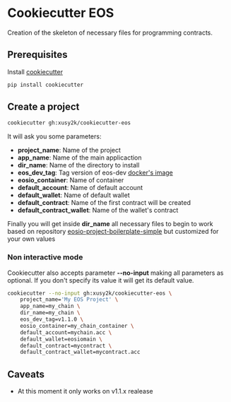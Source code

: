 # Cookiecutter EOS

Creation of the skeleton of necessary files for programming contracts.

## Prerequisites

Install [cookiecutter](https://github.com/audreyr/cookiecutter)

```bash
pip install cookiecutter
```

## Create a project

```bash
cookiecutter gh:xusy2k/cookiecutter-eos
```

It will ask you some parameters:

- **project_name**: Name of the project
- **app_name**: Name of the main applicaction
- **dir_name**: Name of the directory to install
- **eos_dev_tag**: Tag version of eos-dev [docker's image](https://hub.docker.com/r/eosio/eos-dev/tags/)
- **eosio_container**: Name of container
- **default_account**: Name of default account
- **default_wallet**: Name of default wallet
- **default_contract**: Name of the first contract will be created
- **default_contract_wallet**: Name of the wallet's contract

Finally you will get inside **dir_name** all necessary files to begin to work based on repository [eosio-project-boilerplate-simple](https://github.com/EOSIO/eosio-project-boilerplate-simple) but customized for your own values

### Non interactive mode

Cookiecutter also accepts parameter **--no-input** making all parameters as optional. If you don't specify its value it will get its default value.

```bash
cookiecutter --no-input gh:xusy2k/cookiecutter-eos \
    project_name='My EOS Project' \
    app_name=my_chain \
    dir_name=my_chain \
    eos_dev_tag=v1.1.0 \
    eosio_container=my_chain_container \
    default_account=mychain.acc \
    default_wallet=eosiomain \
    default_contract=mycontract \
    default_contract_wallet=mycontract.acc
```

## Caveats

- At this moment it only works on v1.1.x realease
